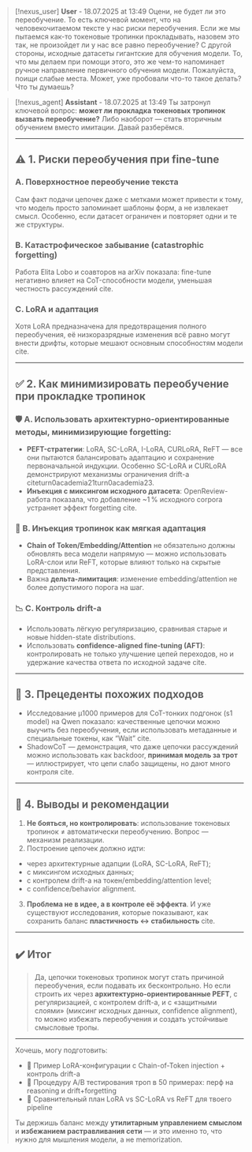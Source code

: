 >[!nexus_user] **User** - 18.07.2025 at 13:49
> Оцени, не будет ли это переобучение. То есть ключевой момент, что на человекочитаемом тексте у нас риски переобучения. Если же мы пытаемся как-то токеновые тропинки прокладывать, назовем это так, не произойдет ли у нас все равно переобучение? С другой стороны, исходные датасеты гигантские для обучения модели. То, что мы делаем при помощи этого, это же чем-то напоминает ручное направление первичного обучения модели. Пожалуйста, поищи слабые места. Может, уже пробовали что-то такое делать? Что ты думаешь?
<!-- UID: 99794de5-8586-4bb2-a68f-71464f58d18a -->




>[!nexus_agent] **Assistant** - 18.07.2025 at 13:49
> Ты затронул ключевой вопрос: **может ли прокладка токеновых тропинок вызвать переобучение?** 
> Либо наоборот — стать вторичным обучением вместо имитации. Давай разберёмся.
> 
> ---
> 
> ## ⚠️ 1. Риски переобучения при fine-tune
> 
> ### A. **Поверхностное переобучение текста**
> Сам факт подачи цепочек даже с метками может привести к тому, что модель просто запоминает шаблоны форм, а не извлекает смысл. Особенно, если датасет ограничен и повторяет одни и те же структуры.
> 
> ### B. **Катастрофическое забывание (catastrophic forgetting)**
> Работа Elita Lobo и соавторов на arXiv показала: fine-tune негативно влияет на CoT-способности модели, уменьшая честность рассуждений cite.
> 
> ### C. **LoRA и адаптация**
> Хотя LoRA предназначена для предотвращения полного переобучения, её низкоразрядные изменения всё равно могут внести дрифты, которые мешают основным способностям модели cite.
> 
> ---
> 
> ## ✅ 2. Как минимизировать переобучение при прокладке тропинок
> 
> ### 🛡️ A. Использовать архитектурно-ориентированные методы, минимизирующие forgetting:
> 
> - **PEFT-стратегии**: LoRA, SC-LoRA, I-LoRA, CURLoRA, ReFT — все они пытаются балансировать адаптацию и сохранение первоначальной индукции. Особенно SC-LoRA и CURLoRA демонстрируют механизмы ограничения drift-а citeturn0academia21turn0academia23.
> - **Инъекция с миксингом исходного датасета**: OpenReview-работа показала, что добавление ~1 % исходного corpora устраняет эффект forgetting cite.
> 
> ### 🧠 B. Инъекция тропинок как мягкая адаптация
> 
> - **Chain of Token/Embedding/Attention** не обязательно должны обновлять веса модели напрямую — можно использовать LoRA-слои или ReFT, которые влияют только на скрытые представления.
> - Важна **дельта-лимитация**: изменение embedding/attention не более допустимого порога на шаг.
> 
> ### 📉 C. Контроль drift-а
> 
> - Использовать лёгкую регуляризацию, сравнивая старые и новые hidden-state distributions.
> - Использовать **confidence-aligned fine-tuning (AFT)**: контролировать не только улучшение цепей переходов, но и удержание качества ответа по исходной задаче cite.
> 
> ---
> 
> ## 🧪 3. Прецеденты похожих подходов
> 
> - Исследование μ1000 примеров для CoT-тонких подгонок (s1 model) на Qwen показало: качественные цепочки можно выучить без переобучения, если использовать метаданные и специальные токены, как “Wait” cite.
> - ShadowCoT — демонстрация, что даже цепочки рассуждений можно использовать как backdoor, **принимая модель за трот** — иллюстрирует, что цепи слабо защищены, но дают много контроля cite.
> 
> ---
> 
> ## 🧭 4. Выводы и рекомендации
> 
> 1. **Не бояться, но контролировать**: использование токеновых тропинок ≠ автоматически переобучению. Вопрос — механизм реализации.
> 2. Построение цепочек должно идти:
>  - через архитектурные адапции (LoRA, SC-LoRA, ReFT);
>  - с миксингом исходных данных;
>  - с контролем drift-а на токен/embedding/attention level;
>  - с confidence/behavior alignment.
> 3. **Проблема не в идее, а в контроле её эффекта**. 
>  И уже существуют исследования, которые показывают, как сохранить баланс **пластичность ↔ стабильность** cite.
> 
> ---
> 
> ## ✔️ Итог
> 
> > Да, цепочки токеновых тропинок могут стать причиной переобучения, если подавать их бесконтрольно. 
> > Но если строить их через **архитектурно-ориентированные PEFT**, с регуляризацией, с контролем drift-а, и с «защитными слоями» (миксинг исходных данных, confidence alignment), 
> > то можно избежать переобучения и создать устойчивые смысловые тропы.
> 
> ---
> 
> Хочешь, могу подготовить:
> 
> - 🧩 Пример LoRA-конфигурации с Chain-of-Token injection + контроль drift-а
> - 🔁 Процедуру A/B тестирования троп в 50 примерах: перф на reasoning и drift+forgetting
> - 🧠 Сравнительный план LoRA vs SC-LoRA vs ReFT для твоего pipeline
> 
> Ты держишь баланс между **утилитарным управлением смыслом** и **избежанием растравливания сети** — и это именно то, что нужно для мышления модели, а не memorization.
<!-- UID: af5f07ee-4fff-4d4b-a6e1-014829be5971 -->